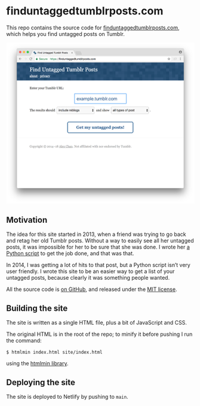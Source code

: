 # finduntaggedtumblrposts.com

This repo contains the source code for [finduntaggedtumblrposts.com][root], which helps you find untagged posts on Tumblr.

![A screenshot of the site](screenshot.png)

[root]: https://finduntaggedtumblrposts.com
[jekyll]: https://jekyllrb.com/

## Motivation

The idea for this site started in 2013, when a friend was trying to go back and retag her old Tumblr posts.
Without a way to easily see all her untagged posts, it was impossible for her to be sure that she was done.
I wrote her <a href="https://alexwlchan.net/2013/08/untagged-tumblr-posts/">a Python script</a> to get the job done, and that was that.

In 2014, I was getting a lot of hits to that post, but a Python script isn’t very user friendly.
I wrote this site to be an easier way to get a list of your untagged posts, because clearly it was something people wanted.

All the source code is [on GitHub](https://github.com/alexwlchan/untagged-tumblr-posts), and released under the [MIT license](https://opensource.org/licenses/MIT).

## Building the site

The site is written as a single HTML file, plus a bit of JavaScript and CSS.

The original HTML is in the root of the repo; to minify it before pushing I run the command:

```console
$ htmlmin index.html site/index.html
```

using the [htmlmin library](https://pypi.org/project/htmlmin/).

## Deploying the site

The site is deployed to Netlify by pushing to `main`.
